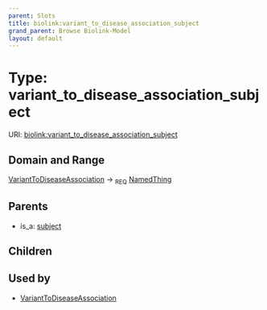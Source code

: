 ```yaml
---
parent: Slots
title: biolink:variant_to_disease_association_subject
grand_parent: Browse Biolink-Model
layout: default
---
```


# Type: variant_to_disease_association_subject




URI: [biolink:variant_to_disease_association_subject](https://w3id.org/biolink/vocab/variant_to_disease_association_subject)

## Domain and Range

[VariantToDiseaseAssociation](VariantToDiseaseAssociation.md) ->  <sub>REQ</sub> [NamedThing](NamedThing.md)

## Parents

 *  is_a: [subject](subject.md)

## Children


## Used by

 * [VariantToDiseaseAssociation](VariantToDiseaseAssociation.md)
